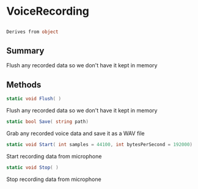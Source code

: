 # VoiceRecording

## 
```c#
Derives from object
```

## Summary

Flush any recorded data so we don't have it kept in memory
## Methods

```c#
static void Flush( ) 
```
Flush any recorded data so we don't have it kept in memory
```c#
static bool Save( string path) 
```
Grab any recorded voice data and save it as a WAV file
```c#
static void Start( int samples = 44100, int bytesPerSecond = 192000) 
```
Start recording data from microphone
```c#
static void Stop( ) 
```
Stop recording data from microphone
